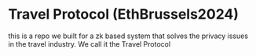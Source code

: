 # Travel Protocol (EthBrussels2024)
this is a repo we built for a zk based system that solves the privacy issues in the travel industry. We call it the Travel Protocol
